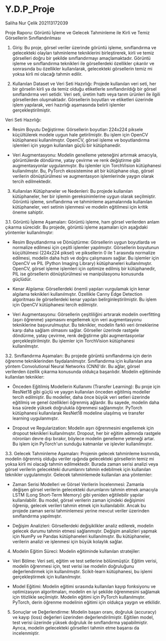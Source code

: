 # Y.D.P_Proje

Saliha Nur Çelik
202113172039

Proje Raporu: Görüntü İşleme ve Gelecek Tahminleme ile Kirli ve Temiz Görsellerin Sınıflandırılması

1. Giriş:
   Bu proje, görsel veriler üzerinde görüntü işleme, sınıflandırma ve gelecekteki olayları tahminleme tekniklerini birleştirerek, kirli ve temiz görselleri doğru bir şekilde sınıflandırmayı amaçlamaktadır. Görüntü işleme ve sınıflandırma teknikleri ile görsellerdeki özellikler çıkarılır ve sonrasında bu özellikler kullanılarak, gelecekteki görsellerin temiz mi yoksa kirli mi olacağı tahmin edilir.

2. Kullanılan Dataset ve Veri Seti Hazırlığı:
   Projede kullanılan veri seti, her bir görselin kirli ya da temiz olduğu etiketlerle sınıflandırıldığı bir görsel sınıflandırma veri setidir. Veri seti, üretim hattı veya tarım ürünleri ile ilgili görsellerden oluşmaktadır. Görsellerin boyutları ve etiketleri üzerinde işlem yapılarak, veri hazırlığı aşamasında belirli işlemler gerçekleştirilmiştir.

Veri Seti Hazırlığı:

- Resim Boyutu Değiştirme: Görsellerin boyutları 224x224 piksele küçültülerek modele uygun hale getirilmiştir. Bu işlem için OpenCV kütüphanesi kullanılmıştır. OpenCV, görsel işleme ve boyutlandırma işlemleri için yaygın kullanılan güçlü bir kütüphanedir.
  
- Veri Augmentasyonu: Modelin genelleme yeteneğini artırmak amacıyla, görüntülerde döndürme, yatay çevirme ve renk değiştirme gibi augmentasyonlar uygulanmıştır. Bu işlemler için TorchVision kütüphanesi kullanılmıştır. Bu, PyTorch ekosistemine ait bir kütüphane olup, görsel verilerin dönüştürülmesi ve augmentasyon işlemlerinde yaygın olarak tercih edilmektedir.
  
3. Kullanılan Kütüphaneler ve Nedenleri:
  Bu projede kullanılan kütüphaneler, her bir işlemin gereksinimlerine uygun olarak seçilmiştir. Görüntü işleme, sınıflandırma ve tahminleme aşamalarında kullanılan kütüphaneler, veri setinin işlenmesi ve modelin eğitilmesi için kritik öneme sahiptir.

3.1. Görüntü İşleme Aşamaları:
  Görüntü işleme, ham görsel verilerden anlam çıkarma sürecidir. Bu projede, görüntü işleme aşamaları için aşağıdaki yöntemler kullanılmıştır:

- Resim Boyutlandırma ve Dönüştürme: Görsellerin uygun boyutlarda ve normalize edilmesi için çeşitli işlemler yapılmıştır. Görsellerin boyutunun küçültülmesi (224x224 piksel) ve piksellerin 0 ile 1 arasında normalize edilmesi, modelin daha hızlı ve doğru çalışmasını sağlar. Bu işlemler için OpenCV ve PIL (Python Imaging Library) kütüphaneleri kullanılmıştır. OpenCV, görsel işleme işlemleri için optimize edilmiş bir kütüphanedir, PIL ise görsellerin dönüştürülmesi ve manipülasyonu konusunda güçlüdür.

- Kenar Algılama: Görsellerdeki önemli yapıları vurgulamak için kenar algılama teknikleri kullanılmıştır. Özellikle Canny Edge Detection algoritması ile görsellerdeki kenar yapıları belirginleştirilmiştir. Bu işlem için OpenCV kütüphanesi tercih edilmiştir.

- Veri Augmentasyonu: Görsellerin çeşitliliğini artırarak modelin overfitting (aşırı öğrenme) yapmasını engellemek için veri augmentasyonu tekniklerine başvurulmuştur. Bu teknikler, modelin farklı veri örneklerine karşı daha sağlam olmasını sağlar. Görseller üzerinde rastgele döndürme, yatay çevirme, renk değiştirme gibi augmentasyonlar gerçekleştirilmiştir. Bu işlemler için TorchVision kütüphanesi kullanılmıştır.

3.2. Sınıflandırma Aşamaları:
  Bu projede görüntü sınıflandırma için derin öğrenme tekniklerinden faydalanılmıştır. Sınıflandırma için kullanılan ana yöntem Convolutional Neural Networks (CNN)'dir. Bu ağlar, görsel verilerden özellik çıkarma konusunda oldukça başarılıdır. Modelin eğitiminde kullanılan teknikler:

- Önceden Eğitilmiş Modellerin Kullanımı (Transfer Learning): Bu proje için ResNet18 gibi güçlü ve yaygın kullanılan önceden eğitilmiş modeller tercih edilmiştir. Bu modeller, daha önce büyük veri setleri üzerinde eğitilmiş ve genel özellikleri öğrenmiş ağlardır. Bu sayede, modelin daha kısa sürede yüksek doğrulukla öğrenmesi sağlanmıştır. PyTorch kütüphanesi kullanılarak ResNet18 modeline ulaşılmış ve transfer learning uygulanmıştır.

- Dropout ve Regularization: Modelin aşırı öğrenmesini engellemek için dropout teknikleri kullanılmıştır. Dropout, her bir eğitim adımında rastgele nöronları devre dışı bırakır, böylece modelin genelleme yeteneği artar. Bu işlem için PyTorch'un sunduğu katmanlar ve işlevler kullanılmıştır.

3.3. Gelecek Tahminleme Aşamaları:
  Projenin gelecek tahminleme kısmında, modelin öğrenmiş olduğu veriler ışığında gelecekteki görsellerin temiz mi yoksa kirli mi olacağı tahmin edilmektedir. Burada zaman serisi analizi veya görsel verilerin gelecekteki durumlarını tahmin edebilmek için kullanılan teknikler uygulanmıştır. Gelecek tahminlemede kullanılan ana yöntemler:

- Zaman Serisi Modelleri ve Görsel Verilerin İncelenmesi: Zamanla değişen görsel verilerin gelecekteki 
durumlarını tahmin etmek amacıyla LSTM (Long Short-Term Memory) gibi yeniden eğitilebilir yapılar kullanılabilir. Bu model, görsel verilerin zaman içindeki değişimini öğrenip, gelecek verileri tahmin etmek için kullanılabilir. Ancak bu projede zaman serisi tahminlemesi yerine mevcut veriler üzerinden sınıflandırma yapılmıştır.

- Değişim Analizleri: Görsellerdeki değişiklikler analiz edilerek, modelin gelecek durumu tahmin etmesi sağlanmıştır. Değişim analizleri yapmak için NumPy ve Pandas kütüphaneleri kullanılmıştır. Bu kütüphaneler, verilerin analizi ve işlenmesi için büyük kolaylık sağlar.

4. Modelin Eğitim Süreci:
  Modelin eğitiminde kullanılan stratejiler:

- Veri Bölme: Veri seti, eğitim ve test setlerine bölünmüştür. Eğitim verisi, modelin öğrenmesi için, test verisi ise modelin doğruluğunu değerlendirmek için kullanılmıştır. Scikit-learn kütüphanesi, bu işlemi gerçekleştirmek için kullanılmıştır.

- Model Eğitimi: Modelin eğitimi sırasında kullanılan kayıp fonksiyonu ve optimizasyon algoritmaları, modelin en iyi şekilde öğrenmesini sağlamak için titizlikle seçilmiştir. Modelin eğitimi için PyTorch kullanılmıştır. PyTorch, derin öğrenme modelinin eğitimi için oldukça yaygın ve etkilidir.

5. Sonuçlar ve Değerlendirme:
  Modelin başarı oranı, doğruluk (accuracy) ve kayıp (loss) değerleri üzerinden değerlendirilmiştir. Eğitilen model, test verisi üzerinde yüksek doğruluk ile sınıflandırma yapabilmiştir. Ayrıca, modelin gelecekteki görselleri tahmin etme başarısı da incelenmiştir.
